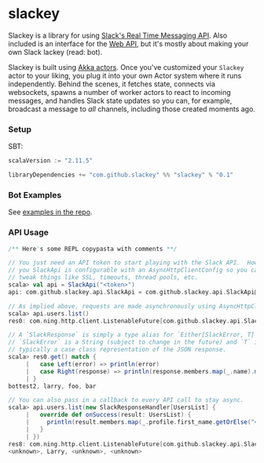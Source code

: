 # slackey
Slackey is a library for using [Slack's Real Time Messaging API](https://api.slack.com/rtm).  Also included is an interface for the [Web API](https://api.slack.com/web), but it's mostly about making your own Slack lackey (read: bot).

Slackey is built using [Akka actors](http://doc.akka.io/docs/akka/snapshot/scala/actors.html).  Once you've customized your `Slackey` actor to your liking, you plug it into your own Actor system where it runs independently.  Behind the scenes, it fetches state, connects via websockets, spawns a number of worker actors to react to incoming messages, and handles Slack state updates so you can, for example, broadcast a message to *all* channels, including those created moments ago.

### Setup

SBT:
```sbt
scalaVersion := "2.11.5"

libraryDependencies += "com.github.slackey" %% "slackey" % "0.1"
```

### Bot Examples

See [examples in the repo](https://github.com/slackey/slackey/tree/master/src/main/scala/com/github/slackey/examples).

### API Usage

```scala
/** Here's some REPL copypasta with comments **/

// You just need an API token to start playing with the Slack API.  However,
// you SlackApi is configurable with an AsyncHttpClientConfig so you can
// tweak things like SSL, timeouts, thread pools, etc.
scala> val api = SlackApi("<token>")
api: com.github.slackey.api.SlackApi = com.github.slackey.api.SlackApi@14df389d

// As implied above, requests are made asynchronously using AsyncHttpClient.
scala> api.users.list()
res0: com.ning.http.client.ListenableFuture[com.github.slackey.api.SlackResponse[com.github.slackey.codecs.responses.UsersList]] = ...

// A `SlackResponse` is simply a type alias for `Either[SlackError, T]` where
// `SlackError` is a String (subject to change in the future) and `T` is
// typically a case class representation of the JSON response.
scala> res0.get() match {
     |   case Left(error) => println(error)
     |   case Right(response) => println(response.members.map(_.name).mkString(", "))
     | }
bottest2, larry, foo, bar

// You can also pass in a callback to every API call to stay async.
scala> api.users.list(new SlackResponseHandler[UsersList] {
     |   override def onSuccess(result: UsersList) {
     |     println(result.members.map(_.profile.first_name.getOrElse("<unknown>")).mkString(", "))
     |   }
     | })
res8: com.ning.http.client.ListenableFuture[com.github.slackey.api.SlackResponse[com.github.slackey.codecs.responses.UsersList]] = ...
<unknown>, Larry, <unknown>, <unknown>
```
